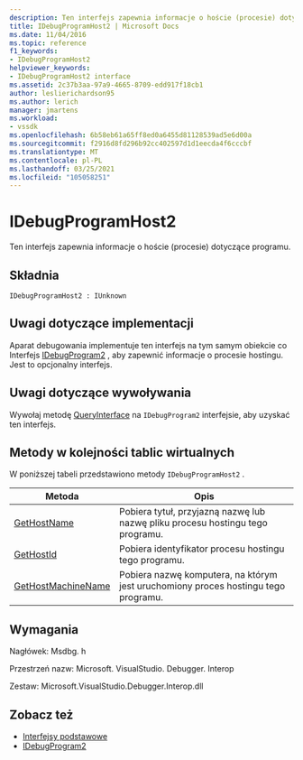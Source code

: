 ```yaml
---
description: Ten interfejs zapewnia informacje o hoście (procesie) dotyczące programu.
title: IDebugProgramHost2 | Microsoft Docs
ms.date: 11/04/2016
ms.topic: reference
f1_keywords:
- IDebugProgramHost2
helpviewer_keywords:
- IDebugProgramHost2 interface
ms.assetid: 2c37b3aa-97a9-4665-8709-edd917f18cb1
author: leslierichardson95
ms.author: lerich
manager: jmartens
ms.workload:
- vssdk
ms.openlocfilehash: 6b58eb61a65ff8ed0a6455d81128539ad5e6d00a
ms.sourcegitcommit: f2916d8fd296b92cc402597d1d1eecda4f6cccbf
ms.translationtype: MT
ms.contentlocale: pl-PL
ms.lasthandoff: 03/25/2021
ms.locfileid: "105058251"
---
```

# <a name="idebugprogramhost2"></a>IDebugProgramHost2
Ten interfejs zapewnia informacje o hoście (procesie) dotyczące programu.

## <a name="syntax"></a>Składnia

```
IDebugProgramHost2 : IUnknown
```

## <a name="notes-for-implementers"></a>Uwagi dotyczące implementacji
 Aparat debugowania implementuje ten interfejs na tym samym obiekcie co Interfejs [IDebugProgram2](../../../extensibility/debugger/reference/idebugprogram2.md) , aby zapewnić informacje o procesie hostingu. Jest to opcjonalny interfejs.

## <a name="notes-for-callers"></a>Uwagi dotyczące wywoływania
 Wywołaj metodę [QueryInterface](/cpp/atl/queryinterface) na `IDebugProgram2` interfejsie, aby uzyskać ten interfejs.

## <a name="methods-in-vtable-order"></a>Metody w kolejności tablic wirtualnych
 W poniższej tabeli przedstawiono metody `IDebugProgramHost2` .

|Metoda|Opis|
|------------|-----------------|
|[GetHostName](../../../extensibility/debugger/reference/idebugprogramhost2-gethostname.md)|Pobiera tytuł, przyjazną nazwę lub nazwę pliku procesu hostingu tego programu.|
|[GetHostId](../../../extensibility/debugger/reference/idebugprogramhost2-gethostid.md)|Pobiera identyfikator procesu hostingu tego programu.|
|[GetHostMachineName](../../../extensibility/debugger/reference/idebugprogramhost2-gethostmachinename.md)|Pobiera nazwę komputera, na którym jest uruchomiony proces hostingu tego programu.|

## <a name="requirements"></a>Wymagania
 Nagłówek: Msdbg. h

 Przestrzeń nazw: Microsoft. VisualStudio. Debugger. Interop

 Zestaw: Microsoft.VisualStudio.Debugger.Interop.dll

## <a name="see-also"></a>Zobacz też
- [Interfejsy podstawowe](../../../extensibility/debugger/reference/core-interfaces.md)
- [IDebugProgram2](../../../extensibility/debugger/reference/idebugprogram2.md)
